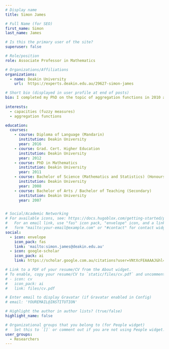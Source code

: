 ```yaml
---
# Display name
title: Simon James 

# Full Name (for SEO)
first_name: Simon
last_name: James

# Is this the primary user of the site?
superuser: false

# Role/position
role: Associate Professor in Mathematics

# Organizations/Affiliations
organizations:
  - name: Deakin University
    url:  https://experts.deakin.edu.au/29627-simon-james

# Short bio (displayed in user profile at end of posts)
bio: I completed my PhD on the topic of aggregation functions in 2010 at Deakin University under the supervision of Gleb Beliakov and have been there in the School of IT since 2011.  My main research areas of aggregation and non-additive or fuzzy integrals are most commonly applied in computational intelligence and machine learning as prediction and analysis tools.  Recently my main contributions have involved developing the theory of buoyant/antibuoyant capacities as well as looking at simplifying assumptions that can make capacities and fuzzy measures (which are used to define the weights for Choquet and Sugeno integrals) more applicable to large datasets.
 
interests:
  - capacities (fuzzy measures) 
  - aggregation functions

education:
  courses:
    - course: Diploma of Language (Mandarin)
      institution: Deakin University
      year: 2016  
    - course: Grad. Cert. Higher Education
      institution: Deakin University
      year: 2012
    - course: PhD in Mathematics
      institution: Deakin University
      year: 2011
    - course: Bachelor of Science (Mathematics and Statistics) (Honours)
      institution: Deakin University
      year: 2008
    - course: Bachelor of Arts / Bachelor of Teaching (Secondary)
      institution: Deakin University
      year: 2007


# Social/Academic Networking
# For available icons, see: https://docs.hugoblox.com/getting-started/page-builder/#icons
#   For an email link, use "fas" icon pack, "envelope" icon, and a link in the
#   form "mailto:your-email@example.com" or "#contact" for contact widget.
social:
  - icon: envelope
    icon_pack: fas
    link: 'mailto:simon.james@deakin.edu.au'
  - icon: google-scholar
    icon_pack: ai
    link: https://scholar.google.com.au/citations?user=VNtXcFEAAAAJ&hl=en

# Link to a PDF of your resume/CV from the About widget.
# To enable, copy your resume/CV to `static/files/cv.pdf` and uncomment the lines below.
# - icon: cv
#   icon_pack: ai
#   link: files/cv.pdf

# Enter email to display Gravatar (if Gravatar enabled in Config)
# email: 'YOUREMAIL@INSTITUTION'

# Highlight the author in author lists? (true/false)
highlight_name: false

# Organizational groups that you belong to (for People widget)
#   Set this to `[]` or comment out if you are not using People widget.
user_groups:
  - Researchers 
---
```

